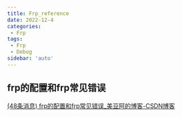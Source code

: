 ```yaml
---
title: Frp_reference
date: 2022-12-4
categories:
 - Frp
tags:
 - Frp
 - Debug
sidebar: 'auto'
---
```


## frp的配置和frp常见错误

[(48条消息) frp的配置和frp常见错误_美豆阿的博客-CSDN博客](https://blog.csdn.net/weixin_43376075/article/details/119780862)